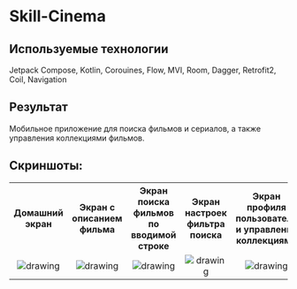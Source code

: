 # Skill-Cinema

## Используемые технологии

Jetpack Compose, Kotlin, Corouines, Flow, MVI, Room, Dagger, Retrofit2, Coil, Navigation

## Результат

Мобильное приложение для поиска фильмов и сериалов, а также
управления коллекциями фильмов.


## Скриншоты:

<table>
  <tr>
    <th width="20%">Домашний экран</th>
    <th width="20%">Экран с описанием фильма</th>
    <th width="20%">Экран поиска фильмов по вводимой строке</th>
    <th width="20%">Экран настроек фильтра поиска</th>
    <th width="20%">Экран профиля пользователя и управления коллекциями</th>
  </tr>
  <tr>
    <td align="center"><img src="https://github.com/user-attachments/assets/6816ae26-165b-4e66-9eca-3cf5ef679f4c" alt="drawing"/></td>
    <td align="center"><img src="https://github.com/user-attachments/assets/8d34fa4e-63c7-4206-8594-479dd5d8f472" alt="drawing"/></td>
    <td align="center"><img src="https://github.com/user-attachments/assets/702b1ce7-ceec-406c-8178-d5b4a70337ed" alt="drawing"/></td>
    <td align="center"><img src="https://github.com/user-attachments/assets/aec051c0-dceb-4ebe-a34e-745ed7185e7a" alt="drawing"/></td>
    <td align="center"><img src="https://github.com/user-attachments/assets/2c559c7c-56e7-48ff-8c1c-70acee4b80f2" alt="drawing"/></td>
  </tr>
</table>
